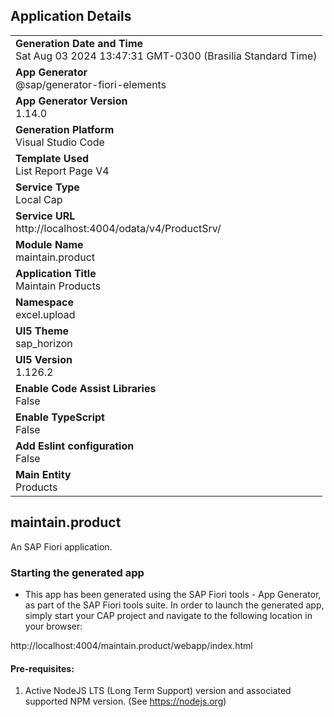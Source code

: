 ## Application Details
|               |
| ------------- |
|**Generation Date and Time**<br>Sat Aug 03 2024 13:47:31 GMT-0300 (Brasilia Standard Time)|
|**App Generator**<br>@sap/generator-fiori-elements|
|**App Generator Version**<br>1.14.0|
|**Generation Platform**<br>Visual Studio Code|
|**Template Used**<br>List Report Page V4|
|**Service Type**<br>Local Cap|
|**Service URL**<br>http://localhost:4004/odata/v4/ProductSrv/
|**Module Name**<br>maintain.product|
|**Application Title**<br>Maintain Products|
|**Namespace**<br>excel.upload|
|**UI5 Theme**<br>sap_horizon|
|**UI5 Version**<br>1.126.2|
|**Enable Code Assist Libraries**<br>False|
|**Enable TypeScript**<br>False|
|**Add Eslint configuration**<br>False|
|**Main Entity**<br>Products|

## maintain.product

An SAP Fiori application.

### Starting the generated app

-   This app has been generated using the SAP Fiori tools - App Generator, as part of the SAP Fiori tools suite.  In order to launch the generated app, simply start your CAP project and navigate to the following location in your browser:

http://localhost:4004/maintain.product/webapp/index.html

#### Pre-requisites:

1. Active NodeJS LTS (Long Term Support) version and associated supported NPM version.  (See https://nodejs.org)


